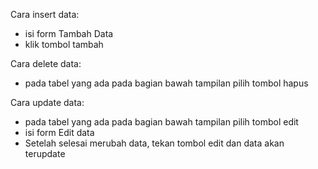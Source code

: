 Cara insert data:
- isi form Tambah Data
- klik tombol tambah

Cara delete data:
- pada tabel yang ada pada bagian bawah tampilan pilih tombol hapus

Cara update data:
- pada tabel yang ada pada bagian bawah tampilan pilih tombol edit
- isi form Edit data
- Setelah selesai merubah data, tekan tombol edit dan data akan terupdate
